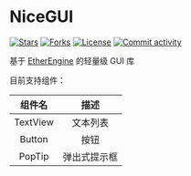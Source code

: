 # NiceGUI

[![Stars](https://img.shields.io/github/stars/VoidmatrixHeathcliff/NiceGUI.svg?style=flat&labelColor=e49e61)](https://github.com/VoidmatrixHeathcliff/NiceGUI/stargazers)
[![Forks](https://img.shields.io/github/forks/VoidmatrixHeathcliff/NiceGUI.svg?style=flat&labelColor=e49e61)](https://github.com/VoidmatrixHeathcliff/NiceGUI/network/members)
[![License](https://img.shields.io/github/license/VoidmatrixHeathcliff/NiceGUI.svg?style=flat&label=license&message=notspecified&labelColor=3f48cc)](https://github.com/VoidmatrixHeathcliff/NiceGUI/blob/main/LICENSE)
[![Commit activity](https://img.shields.io/github/contributors/VoidmatrixHeathcliff/NiceGUI)](https://github.com/VoidmatrixHeathcliff/NiceGUI/graphs/contributors)

基于 [EtherEngine](https://github.com/VoidmatrixHeathcliff/EtherEngine) 的轻量级 GUI 库

目前支持组件：

|  组件名  |  描述  |
|:--------:|:------:|
| TextView | 文本列表 |
| Button | 按钮 |
| PopTip | 弹出式提示框 |
